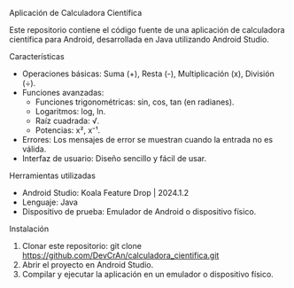 Aplicación de Calculadora Científica

Este repositorio contiene el código fuente de una aplicación de calculadora científica para Android, desarrollada en Java utilizando Android Studio.

Características
- Operaciones básicas: Suma (+), Resta (-), Multiplicación (x), División (÷).
- Funciones avanzadas:
  - Funciones trigonométricas: sin, cos, tan (en radianes).
  - Logaritmos: log, ln.
  - Raíz cuadrada: √.
  - Potencias: x², x⁻¹.
- Errores: Los mensajes de error se muestran cuando la entrada no es válida.
- Interfaz de usuario: Diseño sencillo y fácil de usar.
  
Herramientas utilizadas
- Android Studio: Koala Feature Drop | 2024.1.2
- Lenguaje: Java
- Dispositivo de prueba: Emulador de Android o dispositivo físico.

Instalación
1. Clonar este repositorio:
git clone https://github.com/DevCrAn/calculadora_cientifica.git
2. Abrir el proyecto en Android Studio.
3. Compilar y ejecutar la aplicación en un emulador o dispositivo físico.

